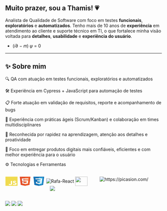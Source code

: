 ## Muito prazer, sou a Thamis! 💗

Analista de Qualidade de Software com foco em testes **funcionais**, **exploratórios** e **automatizados**.
Tenho mais de 10 anos de **experiência** em atendimento ao cliente e suporte técnico em TI, o que fortalece minha visão voltada para **detalhes**, **usabilidade** e **experiência do usuário**.

- (𝑖∂ − 𝑚) 𝜓 = 0

___________________________________________________________________________________________________________________

## ✨ Sobre mim

🔍 QA com atuação em testes funcionais, exploratórios e automatizados

🛠 Experiência em Cypress + JavaScript para automação de testes

📋 Forte atuação em validação de requisitos, reporte e acompanhamento de bugs

🚀 Experiência com práticas ágeis (Scrum/Kanban) e colaboração em times multidisciplinares

🧩 Reconhecida por rapidez na aprendizagem, atenção aos detalhes e proatividade

🎯 Foco em entregar produtos digitais mais confiáveis, eficientes e com melhor experiência para o usuário

⚙️ Tecnologias e Ferramentas

<div style="display: inline_block"><br>
  <img align="center" alt="Rafa-Js" height="30" width="40" src="https://raw.githubusercontent.com/devicons/devicon/master/icons/javascript/javascript-plain.svg">
  <img align="center" alt="Rafa-HTML" height="30" width="40" src="https://raw.githubusercontent.com/devicons/devicon/master/icons/html5/html5-original.svg">
  <img align="center" alt="Rafa-CSS" height="30" width="40" src="https://raw.githubusercontent.com/devicons/devicon/master/icons/css3/css3-original.svg">
  <img align="center" alt="Rafa-React" height="30" width="40" src="https://cdn.jsdelivr.net/gh/devicons/devicon@latest/icons/react/react-original.svg"/>
  <img align="center" height="30" width="40" src="https://cdn.jsdelivr.net/gh/devicons/devicon@latest/icons/photoshop/photoshop-original.svg">
  <img align="right" src="https://i.picasion.com/pic92/3a64a59fbdb91b23ceee62c2c42a5fd4.gif" width="200" height="200" alt="https://picasion.com/">
</div>

  <div align="center">
  <a href="https://github.com/thamicostamilan">
  <img height="180em" src="https://github-readme-stats.vercel.app/api?username=thamicostamilan&show_icons=true&theme=radical&include_all_commits=true&count_private=true"/>
</div>
    
  ##
  
  <div>
  <a href="https://www.instagram.com/thamibachini/" target="_blank"><img src="https://img.shields.io/badge/-Instagram-%23E4405F?style=for-the-badge&logo=instagram&logoColor=white" target="_blank"></a>
  <a href="https://www.linkedin.com/in/thamiris-costamilan/" target="_blank"><img src="https://img.shields.io/badge/-LinkedIn-%230077B5?style=for-the-badge&logo=linkedin&logoColor=white" target="_blank"></a>
  <a href="mailto:thami.costamilan@outlook.com"><img src="https://img.shields.io/badge/Microsoft_Outlook-0078D4?style=for-the-badge&logo=microsoft-outlook&logoColor=white" target="_blank"></a>
  </div>
